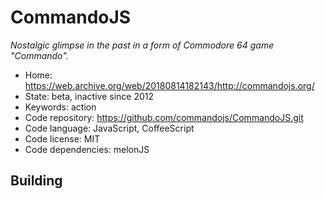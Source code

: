 # CommandoJS

_Nostalgic glimpse in the past in a form of Commodore 64 game "Commando"._

- Home: https://web.archive.org/web/20180814182143/http://commandojs.org/
- State: beta, inactive since 2012
- Keywords: action
- Code repository: https://github.com/commandojs/CommandoJS.git
- Code language: JavaScript, CoffeeScript
- Code license: MIT
- Code dependencies: melonJS

## Building

